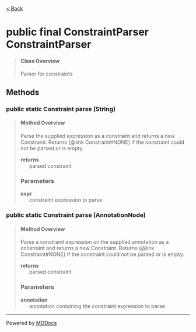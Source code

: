 [< Back](../README.md)
# public final ConstraintParser ConstraintParser #
>#### Class Overview ####
>Parser for constraints
## Methods ##
### public static Constraint parse (String) ###
>#### Method Overview ####
>Parse the supplied expression as a constraint and returns a new
 Constraint. Returns {@link Constraint#NONE} if the constraint could not
 be parsed or is empty.
>
>**returns**<br />
>&nbsp;&nbsp;&nbsp;&nbsp;&nbsp;&nbsp;parsed constraint
>
>### Parameters ###
>**expr**<br />
>&nbsp;&nbsp;&nbsp;&nbsp;&nbsp;&nbsp;constraint expression to parse
>
### public static Constraint parse (AnnotationNode) ###
>#### Method Overview ####
>Parse a constraint expression on the supplied annotation as a constraint
 and returns a new Constraint. Returns {@link Constraint#NONE} if the
 constraint could not be parsed or is empty.
>
>**returns**<br />
>&nbsp;&nbsp;&nbsp;&nbsp;&nbsp;&nbsp;parsed constraint
>
>### Parameters ###
>**annotation**<br />
>&nbsp;&nbsp;&nbsp;&nbsp;&nbsp;&nbsp;annotation containing the constraint expression to
      parse
>

---
Powered by [MDDocs](https://github.com/VRCube/MDDocs)
